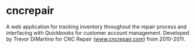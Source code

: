 # cncrepair
A web application for tracking inventory throughout the repair process and interfacing with Quickbooks for customer account management. Developed by Trevor DiMartino for CNC Repair (www.cncrepair.com) from 2010-2011.
